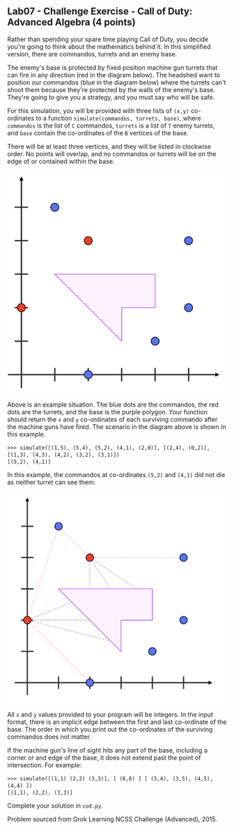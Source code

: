 ## Lab07 - Challenge Exercise - Call of Duty: Advanced Algebra (4 points)

Rather than spending your spare time playing Call of Duty, you decide you're going to think about the mathematics behind it. In this simplified version, there are commandos, turrets and an enemy base.

The enemy's base is protected by fixed position machine gun turrets that can fire in any direction (red in the diagram below). The headshed want to position our commandos (blue in the diagram below) where the turrets can't shoot them because they're protected by the walls of the enemy's base. They're going to give you a strategy, and you must say who will be safe.

For this simulation, you will be provided with three lists of `(x,y)` co-ordinates to a function `simulate(commandos, turrets, base)`, where `commandos` is the list of `C` commandos, `turrets` is a list of `T` enemy turrets, and `base` contain the co-ordinates of the `B` vertices of the base.

There will be at least three vertices, and they will be listed in clockwise order. No points will overlap, and no commandos or turrets will be on the edge of or contained within the base.

![Figure 1](figure1.png)

Above is an example situation. The blue dots are the commandos, the red dots are the turrets, and the base is the purple polygon. Your function should return the `x` and `y` co-ordinates of each surviving commando after the machine guns have fired. The scenario in the diagram above is shown in this example.

```
>>> simulate([(1,5), (5,4), (5,2), (4,1), (2,0)], [(2,4), (0,2)], [(1,3), (4,3), (4,2), (3,2), (3,1)])
[(5,2), (4,1)]
```

In this example, the commandos at co-ordinates `(5,2)` and `(4,1)` did not die as neither turret can see them:

![Figure 2](figure2.png)

All `x` and `y` values provided to your program will be integers. In the input format, there is an implicit edge between the first and last co-ordinate of the base. The order in which you print out the co-ordinates of the surviving commandos does not matter.

If the machine gun's line of sight hits any part of the base, including a corner or and edge of the base, it does not extend past the point of intersection. For example:

```
>>> simulate([(1,1) (2,2) (3,3)], [ (6,6) ] [ (3,4), (3,5), (4,5), (4,4) ])
[(1,1), (2,2), (3,3)]
```

Complete your solution in `cod.py`.

Problem sourced from Grok Learning NCSS Challenge (Advanced), 2015.

